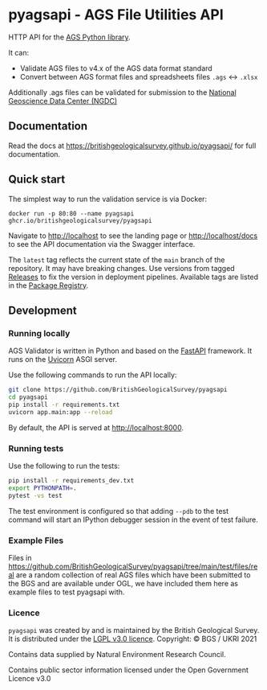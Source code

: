 # pyagsapi - AGS File Utilities API

HTTP API for the [AGS Python library](https://gitlab.com/ags-data-format-wg/ags-python-library).

It can:

- Validate AGS files to v4.x of the AGS data format standard
- Convert between AGS format files and spreadsheets files `.ags` <-> `.xlsx`

Additionally .ags files can be validated for submission to the [National Geoscience Data Center (NGDC)](http://transfer.bgs.ac.uk/ingestion)


## Documentation

Read the docs at https://britishgeologicalsurvey.github.io/pyagsapi/ for full documentation.


## Quick start

The simplest way to run the validation service is via Docker:

```
docker run -p 80:80 --name pyagsapi ghcr.io/britishgeologicalsurvey/pyagsapi
```

Navigate to [http://localhost](http://localhost) to see the landing page or
[http://localhost/docs](http://localhost/docs) to see the API documentation via
the Swagger interface.

The `latest` tag reflects the current state of the `main` branch of the
repository.
It may have breaking changes.
Use versions from tagged [Releases](https://github.com/BritishGeologicalSurvey/pyagsapi/releases) to fix the version in deployment pipelines.
Available tags are listed in the [Package Registry](https://github.com/BritishGeologicalSurvey/AGS-Validator/pkgs/container/pyagsapi).



## Development

### Running locally

AGS Validator is written in Python and based on the
[FastAPI](https://fastapi.tiangolo.com/) framework.
It runs on the [Uvicorn](https://www.uvicorn.org/) ASGI server.

Use the following commands to run the API locally:

```bash
git clone https://github.com/BritishGeologicalSurvey/pyagsapi
cd pyagsapi
pip install -r requirements.txt
uvicorn app.main:app --reload
```

By default, the API is served at
[http://localhost:8000](http://localhost:8000).

### Running tests

Use the following to run the tests:

```bash
pip install -r requirements_dev.txt
export PYTHONPATH=.
pytest -vs test
```

The test environment is configured so that adding `--pdb` to the test command
will start an IPython debugger session in the event of test failure.

### Example Files

Files in https://github.com/BritishGeologicalSurvey/pyagsapi/tree/main/test/files/real are a random collection of real AGS files which have been submitted to the BGS and are available under OGL, we have included them here as example files to test pyagsapi with. 

### Licence

`pyagsapi` was created by and is maintained by the British Geological Survey.
It is distributed under the [LGPL v3.0 licence](LICENSE).
Copyright: © BGS / UKRI 2021

Contains data supplied by Natural Environment Research Council.

Contains public sector information licensed under the Open Government Licence v3.0
